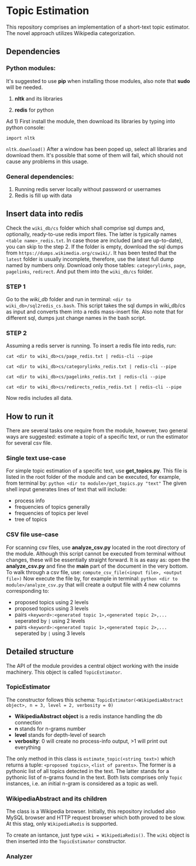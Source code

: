 Topic Estimation
================

This repository comprises an implementation of a short-text topic estimator. The novel approach utilizes Wikipedia categorization.

## Dependencies

### Python modules:

It's suggested to use **pip** when installing those modules, also note that **sudo** will be needed.

1) **nltk** and its libraries

2) **redis** for python

Ad 1) First install the module, then download its libraries by typing into python console:

`import nltk`

`nltk.download()` After a window has been poped up, select all libraries and download them. It's possible that some of them will fail, which should not cause any problems in this usage.


### General dependencies:

1) Running redis server locally without password or usernames
2) Redis is fill up with data


## Insert data into redis

Check the `wiki_db/cs` folder which shall comprise sql dumps and, optionally, ready-to-use redis import files. The latter is typically names `<table name>_redis.txt`.
In case those are included (and are up-to-date), you can skip to the step 2.
If the folder is empty, download the sql dumps from `https://dumps.wikimedia.org/cswiki/`. It has been tested that the `latest` folder is usually incomplete, therefore, use the latest full dump named by numbers only.
Download only those tables: `categorylinks`, `page`, `pagelinks`, `redirect`. And put them into the `wiki_db/cs` folder.

### STEP 1

Go to the _wiki_db_ folder and run in terminal: `<dir to wiki_db>/sql2redis_cs.bash`.
This script takes the sql dumps in wiki_db/cs as input and converts them into a redis mass-insert file. Also note that for different sql, dumps just change names in the bash script.  

### STEP 2

Assuming a redis server is running. To insert a redis file into redis, run:

`cat <dir to wiki_db>cs/page_redis.txt | redis-cli --pipe`

`cat <dir to wiki_db>cs/categorylinks_redis.txt | redis-cli --pipe`

`cat <dir to wiki_db>cs/pagelinks_redis.txt | redis-cli --pipe`

`cat <dir to wiki_db>cs/redirects_redis_redis.txt | redis-cli --pipe`

Now redis includes all data.

## How to run it

There are several tasks one require from the module, however, two general ways are suggested: estimate a topic of a specific text, or run the estimator for several csv file.

### Single text use-case

For simple topic estimation of a specific text, use **get_topics.py**. This file is listed in the root folder of the module and can be executed, for example, from terminal by:
`python <dir to module>/get_topics.py "text"`
The given shell input generates lines of text that will include:
- process info
- frequencies of topics generally
- frequencies of topics per level
- tree of topics

### CSV file use-case

For scanning csv files, use **analyze_csv.py** located in the root directory of the module. Although this script cannot be executed from terminal without changes, these will be essentially straight forward.
It is as easy as: open the **analyze_csv.py** and fine the __main__ part of the document in the very bottom. To walk through a csv file, use:
`compute_csv_file(<input file>, <output file>)`
Now execute the file by, for example in terminal:
`python <dir to module>/analyze_csv.py` that will create a output file with 4 new columns corresponding to:
 - proposed topics using 2 levels
 - proposed topics using 3 levels
 - pairs `<keyword>:<generated topic 1>,<generated topic 2>,...` seperated by `|` using 2 levels
 - pairs `<keyword>:<generated topic 1>,<generated topic 2>,...` seperated by `|` using 3 levels

## Detailed structure

The API of the module provides a central object working with the inside machinery. This object is called `TopicEstimator`.

### TopicEstimator
The constructor follows this schema: `TopicEstimator(<WikipediaAbstract object>, n = 3, level = 2, verbosity = 0)`
- **WikipediaAbstract object** is a redis instance handling the db connection
- **n** stands for n-grams number
- **level** stands for depth-level of search
- **verbosity**: 0 will create no process-info output, >1 will print out everything

The only method in this class is `estimate_topic(<string text>)` which returns a tuple: `<proposed topics>`, `<list of parents>`. The former is a pythonic list of all topics detected in the text.
The latter stands for a pythonic list of n-grams found in the text. Both lists comprises only `Topic` instances, i.e. an initial n-gram is considered as a topic as well.

### WikipediaAbstract and its children

The class is a Wikipedia browser. Initially, this repository included also MySQL browser and HTTP request browser which both proved to be slow.
At this stag, only `WikipediaRedis` is supported.

To create an isntance, just type `wiki = WikipediaRedis()`. The `wiki` object is then inserted into the `TopicEstimator` constructor.

### Analyzer
